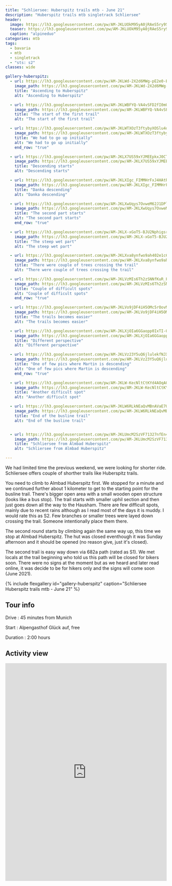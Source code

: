 ```yaml
---
title: "Schliersee: Huberspitz trails mtb - June 21"
description: "Huberspitz trails mtb singletrack Schliersee"
header:
  image: https://lh3.googleusercontent.com/pw/AM-JKLUOkM95yA0jRAeS5ry9ScU3yAOmS4whAIwiepvABg-GmuUSpr7XmhFFdP2wNKWhDNnnjm2fAZPN5obQ5qE8GtgImG9GP92dE2VP88wN8MsprKGYEEKP7LT3TDyU9lz7ef9Ew18Bv2c7MwBsAFZupNdqKQ=w1240-h1314-no?authuser=0
  teaser: https://lh3.googleusercontent.com/pw/AM-JKLUOkM95yA0jRAeS5ry9ScU3yAOmS4whAIwiepvABg-GmuUSpr7XmhFFdP2wNKWhDNnnjm2fAZPN5obQ5qE8GtgImG9GP92dE2VP88wN8MsprKGYEEKP7LT3TDyU9lz7ef9Ew18Bv2c7MwBsAFZupNdqKQ=w300-h800-no?authuser=0
  caption: "alpineduo"
categories: mtb
tags:
  - bavaria
  - mtb
  - singletrack
  - "sts: s2"
classes: wide

gallery-huberspitz:
  - url: https://lh3.googleusercontent.com/pw/AM-JKLWd-2X2d6MWg-pE2e0-EBeJ6iOsKZfHxIevU7H53YYkJHXGXdzn7rJ0DhAxchN0REOoIZH2Kx2EMpk-lMTZvi6YiZEqdFCBqYMhTWQST6_09Oizgl-O2I9caJPjjSrLpGoVT78moUb4HCkRl4hOEYPhGQ=w986-h1314-no?authuser=0
    image_path: https://lh3.googleusercontent.com/pw/AM-JKLWd-2X2d6MWg-pE2e0-EBeJ6iOsKZfHxIevU7H53YYkJHXGXdzn7rJ0DhAxchN0REOoIZH2Kx2EMpk-lMTZvi6YiZEqdFCBqYMhTWQST6_09Oizgl-O2I9caJPjjSrLpGoVT78moUb4HCkRl4hOEYPhGQ=w300-h400-no?authuser=0
    title: "Ascending to Huberspitz"
    alt: "Ascending to Huberspitz"

  - url: https://lh3.googleusercontent.com/pw/AM-JKLWBFYQ-VA4vSFD2fI0mU8pf9hAdcf3LmzzUdvyEdFkCuRFlUVRNaz4DzQ4_8jAuz_r2vDtEIBNdaWlXbeFDWJDC9idpXbaxOGBbfjoHJICMvwKs9QP4pBcjG1x55y_9cvvQYEe2fNOJF6sxxhhtwYTQ6w=w986-h1314-no?authuser=0
    image_path: https://lh3.googleusercontent.com/pw/AM-JKLWBFYQ-VA4vSFD2fI0mU8pf9hAdcf3LmzzUdvyEdFkCuRFlUVRNaz4DzQ4_8jAuz_r2vDtEIBNdaWlXbeFDWJDC9idpXbaxOGBbfjoHJICMvwKs9QP4pBcjG1x55y_9cvvQYEe2fNOJF6sxxhhtwYTQ6w=w300-h400-no?authuser=0
    title: "The start of the first trail"
    alt: "The start of the first trail"

  - url: https://lh3.googleusercontent.com/pw/AM-JKLWTXOzT3ftybyXOSlu4dtOZq4kaBpTt-szgltL-93J-KothfVCfCgWtkZa77xh5fkGLZAd9lf3r7dzegFIO6Ov1CKg-zg5MQLJlR2zLxGWluozOpFOS5l7soxIaLtDoCF9wPintkuVaVTdq-i0UB1qSRw=w986-h1314-no?authuser=0
    image_path: https://lh3.googleusercontent.com/pw/AM-JKLWTXOzT3ftybyXOSlu4dtOZq4kaBpTt-szgltL-93J-KothfVCfCgWtkZa77xh5fkGLZAd9lf3r7dzegFIO6Ov1CKg-zg5MQLJlR2zLxGWluozOpFOS5l7soxIaLtDoCF9wPintkuVaVTdq-i0UB1qSRw=w300-h400-no?authuser=0
    title: "We had to go up initially"
    alt: "We had to go up initially"
    end_row: "true"

  - url: https://lh3.googleusercontent.com/pw/AM-JKLX7US59xYJMEEpkxJ0CT-nZudT3SoQyzj1dgwioV_uYIzKHbyNCROUW5LWSdccdIwfm2QrN5zuoI5Fn2zYSGh3t-Dl7EHELvrMkxLf4aCO0l2cJuK35uzvzTGxH3Sl3VF_MD1ariDB1LKy0MNzz4Bl3qg=w986-h1314-no?authuser=0
    image_path: https://lh3.googleusercontent.com/pw/AM-JKLX7US59xYJMEEpkxJ0CT-nZudT3SoQyzj1dgwioV_uYIzKHbyNCROUW5LWSdccdIwfm2QrN5zuoI5Fn2zYSGh3t-Dl7EHELvrMkxLf4aCO0l2cJuK35uzvzTGxH3Sl3VF_MD1ariDB1LKy0MNzz4Bl3qg=w300-h400-no?authuser=0
    title: "Descending starts"
    alt: "Descending starts"

  - url: https://lh3.googleusercontent.com/pw/AM-JKLXIgc_FIMMHrFxJ4HAtRPAtslGdUQamHchN6pX9cbRksva7RRWtzQUMa3LtFR0pfk5UvgGa9EXEpnwgMXGwEs2CYlGG4tT_77rZpcd3r5wLAIJEaI4Nv5o9Sv0zTG1YZD6YqjsENjPkQ9UmhEhY9PAwVQ=w986-h1314-no?authuser=0
    image_path: https://lh3.googleusercontent.com/pw/AM-JKLXIgc_FIMMHrFxJ4HAtRPAtslGdUQamHchN6pX9cbRksva7RRWtzQUMa3LtFR0pfk5UvgGa9EXEpnwgMXGwEs2CYlGG4tT_77rZpcd3r5wLAIJEaI4Nv5o9Sv0zTG1YZD6YqjsENjPkQ9UmhEhY9PAwVQ=w300-h400-no?authuser=0
    title: "Danka descending"
    alt: "Danka descending"

  - url: https://lh3.googleusercontent.com/pw/AM-JKLXwUqys7OvweM62J1DPlKc3tdYthxcegYWwQNEdW9SlyQrVnUSzhWbQhSCWVXEw-Q0zutihfcxfl0kZknkpuYEa6AAoo6bAOt_pJJv7LwRWhyXgaNGIocge_puyCApEC_PcW_10KheFMScoD61wP6T3GQ=w986-h1314-no?authuser=0
    image_path: https://lh3.googleusercontent.com/pw/AM-JKLXwUqys7OvweM62J1DPlKc3tdYthxcegYWwQNEdW9SlyQrVnUSzhWbQhSCWVXEw-Q0zutihfcxfl0kZknkpuYEa6AAoo6bAOt_pJJv7LwRWhyXgaNGIocge_puyCApEC_PcW_10KheFMScoD61wP6T3GQ=w300-h400-no?authuser=0
    title: "The second part starts"
    alt: "The second part starts"
    end_row: "true"

  - url: https://lh3.googleusercontent.com/pw/AM-JKLX-xGoT5-BJU2NphigsrCkfrHIrf8UGJ4DnjpEVeLJ5BhTyjiYk3YsjvNae0KdV7xO1BPtEQL14_5raJvh_Nve6iR4jA2M9CfsIs9AlKyJI8cOeJmZBW4ubbRP2mTY3-2fwonmlexaBnlnHXGGo6seYkA=w986-h1314-no?authuser=0
    image_path: https://lh3.googleusercontent.com/pw/AM-JKLX-xGoT5-BJU2NphigsrCkfrHIrf8UGJ4DnjpEVeLJ5BhTyjiYk3YsjvNae0KdV7xO1BPtEQL14_5raJvh_Nve6iR4jA2M9CfsIs9AlKyJI8cOeJmZBW4ubbRP2mTY3-2fwonmlexaBnlnHXGGo6seYkA=w300-h400-no?authuser=0
    title: "The steep wet part"
    alt: "The steep wet part"

  - url: https://lh3.googleusercontent.com/pw/AM-JKLXva8ynfwo9ah402e1c6jshen4qSlT4vRigE-Jx1xtqVLTgM9W2AsEgv0mJkOLWNrsaKnI9OU-V6rz2b1ZdgoHs-fRQzragezGw8USAW4khJE8ZVi1tdXvFa-xDDzsK4CZoJtQDrtO0sMpv0YCMZ5XztQ=w986-h1314-no?authuser=0
    image_path: https://lh3.googleusercontent.com/pw/AM-JKLXva8ynfwo9ah402e1c6jshen4qSlT4vRigE-Jx1xtqVLTgM9W2AsEgv0mJkOLWNrsaKnI9OU-V6rz2b1ZdgoHs-fRQzragezGw8USAW4khJE8ZVi1tdXvFa-xDDzsK4CZoJtQDrtO0sMpv0YCMZ5XztQ=w300-h400-no?authuser=0
    title: "There were couple of trees crossing the trail"
    alt: "There were couple of trees crossing the trail"

  - url: https://lh3.googleusercontent.com/pw/AM-JKLVzMIs6Th2zSNNfKuR_F55KsC4z7CJ0QjBRW53jfSLhNwW9sHRO_0wdSqPMklISDC7bnvUqsiqJNxUXy60wFkoOD2FfLymVMYkkU-Jw_PPFobdOAFiSMHYixakfneHMD5obLx1WcachdbexItFbwTEZbw=w986-h1314-no?authuser=0
    image_path: https://lh3.googleusercontent.com/pw/AM-JKLVzMIs6Th2zSNNfKuR_F55KsC4z7CJ0QjBRW53jfSLhNwW9sHRO_0wdSqPMklISDC7bnvUqsiqJNxUXy60wFkoOD2FfLymVMYkkU-Jw_PPFobdOAFiSMHYixakfneHMD5obLx1WcachdbexItFbwTEZbw=w300-h400-no?authuser=0
    title: "Couple of difficult spots"
    alt: "Couple of difficult spots"
    end_row: "true"

  - url: https://lh3.googleusercontent.com/pw/AM-JKLVo9jDF4iH5OMc5rOovMGuYZKFaa2Px8xBsAR2JugAj_n6gLnLlGx1TKQwwHmdWgiMJ5U63siyPEFSB2Q6sdfmomFwEMIMYAVAZc-MXq83qdNiH0NmksqWpqblenj1v92MoKOUbadVMl4jG31r69LUhkA=w986-h1314-no?authuser=0
    image_path: https://lh3.googleusercontent.com/pw/AM-JKLVo9jDF4iH5OMc5rOovMGuYZKFaa2Px8xBsAR2JugAj_n6gLnLlGx1TKQwwHmdWgiMJ5U63siyPEFSB2Q6sdfmomFwEMIMYAVAZc-MXq83qdNiH0NmksqWpqblenj1v92MoKOUbadVMl4jG31r69LUhkA=w300-h400-no?authuser=0
    title: "The trails becomes easier"
    alt: "The trails becomes easier"

  - url: https://lh3.googleusercontent.com/pw/AM-JKLXjOIa6GGaopp0IxTI-QjXxSKLqLhJh9qp2sJRytPURjV7RzI8eovbDyuNq_LVxGOQj5hMUslXhy1dF0M-q4Zo2ZJzmKWmaXE3CFL4WfXmr5IZwirZ-X10EpjgWMUzaiFqYIXD-KtPqPLWOu7qyITEg6Q=w986-h1314-no?authuser=0
    image_path: https://lh3.googleusercontent.com/pw/AM-JKLXjOIa6GGaopp0IxTI-QjXxSKLqLhJh9qp2sJRytPURjV7RzI8eovbDyuNq_LVxGOQj5hMUslXhy1dF0M-q4Zo2ZJzmKWmaXE3CFL4WfXmr5IZwirZ-X10EpjgWMUzaiFqYIXD-KtPqPLWOu7qyITEg6Q=w300-h400-no?authuser=0
    title: "Different perspective"
    alt: "Different perspective"

  - url: https://lh3.googleusercontent.com/pw/AM-JKLVz23Y5uQ6jlulekfNJXhYCUHkYdteR6xMgutmDs5rhr_uT6uGqmVoK59fZr_961GkKnj0E9jfNemf8-GFiu9iUa20ZlH34WFAvIkPoNdck40YHy8n9FDD_AtGjgTBUO4FiDWYft4GaItZ3u7uoRXnDig=w986-h1314-no?authuser=0
    image_path: https://lh3.googleusercontent.com/pw/AM-JKLVz23Y5uQ6jlulekfNJXhYCUHkYdteR6xMgutmDs5rhr_uT6uGqmVoK59fZr_961GkKnj0E9jfNemf8-GFiu9iUa20ZlH34WFAvIkPoNdck40YHy8n9FDD_AtGjgTBUO4FiDWYft4GaItZ3u7uoRXnDig=w300-h400-no?authuser=0
    title: "One of few pics where Martin is descending"
    alt: "One of few pics where Martin is descending"
    end_row: "true"

  - url: https://lh3.googleusercontent.com/pw/AM-JKLW-KecNltCtKYd4AOqA0uog1I1YjnWupX0qk5GJvvMApE5WEGJmKL5FzMuVkSGMqSMUjLQxC3ELjb1ABFNafyfzwGvDKAgHPUnETI2pGFsdQaZgtKPKmH40TJ-UkW-EVIJ7Uf-6qh7p3HbfbOFUVvlzlg=w986-h1314-no?authuser=0
    image_path: https://lh3.googleusercontent.com/pw/AM-JKLW-KecNltCtKYd4AOqA0uog1I1YjnWupX0qk5GJvvMApE5WEGJmKL5FzMuVkSGMqSMUjLQxC3ELjb1ABFNafyfzwGvDKAgHPUnETI2pGFsdQaZgtKPKmH40TJ-UkW-EVIJ7Uf-6qh7p3HbfbOFUVvlzlg=w300-h400-no?authuser=0
    title: "Another difficult spot"
    alt: "Another difficult spot"

  - url: https://lh3.googleusercontent.com/pw/AM-JKLW6RLkNEaQvMBnAVaE7UCtKx9cvhT2da_ioRDHnL4F4Xxz83MZfjuQtcFyUXsXaxbcvar5yRxPxwCBY6Xw6kabymgKeMyfKhVBIvkgoz1Q-HBcLELi1Jd_paj35Cv8u4n68gCYoKlVC02ZNBjq-Z1UEtQ=w986-h1314-no?authuser=0
    image_path: https://lh3.googleusercontent.com/pw/AM-JKLW6RLkNEaQvMBnAVaE7UCtKx9cvhT2da_ioRDHnL4F4Xxz83MZfjuQtcFyUXsXaxbcvar5yRxPxwCBY6Xw6kabymgKeMyfKhVBIvkgoz1Q-HBcLELi1Jd_paj35Cv8u4n68gCYoKlVC02ZNBjq-Z1UEtQ=w300-h400-no?authuser=0
    title: "End of the busline trail"
    alt: "End of the busline trail"


  - url: https://lh3.googleusercontent.com/pw/AM-JKLUmcM2SzVF71327nfEn403a7PrtEq0Hzhg5WP0-ZFaJoQoYYF7kEL_fYfwUx7shBc6gCMvcn0cr9diTuizcO4YFwa7b01C5nRwiv4byd80fIbYruKBZkWjPU5J6UVO-SySkbzSMGUr9bjprLV3TT1tnWQ=w1752-h1314-no?authuser=0
    image_path: https://lh3.googleusercontent.com/pw/AM-JKLUmcM2SzVF71327nfEn403a7PrtEq0Hzhg5WP0-ZFaJoQoYYF7kEL_fYfwUx7shBc6gCMvcn0cr9diTuizcO4YFwa7b01C5nRwiv4byd80fIbYruKBZkWjPU5J6UVO-SySkbzSMGUr9bjprLV3TT1tnWQ=w400-h300-no?authuser=0
    title: "Schliersee from Almbad Huberspitz"
    alt: "Schliersee from Almbad Huberspitz"

---
```


We had limited time the previous weekend, we were looking for shorter ride. Schliersee offers couple of shorther trails like Huberspitz trails.

You need to climb to Almbad Huberspitz first. We stopped for a minute and we continued further about 1 kilometer to get to the starting point for the busline trail. There's bigger open area with a small wooden open structure (looks like a bus stop). The trail starts with smaller uphil section and then just goes down all the way to the Hausham. There are few difficult spots, mainly due to recent rains although as I read most of the days it is muddy. I would rate this as S2. Few branches or smaller trees were layed down crossing the trail. Someone intentionally place them there.

The second round starts by climbing again the same way up, this time we stop at Almbad Huberspitz. The hut was closed eventhough it was Sunday afternoon and it should be opened (no reason give, just it's closed).

The second trail is easy way down via 682a path (rated as S1). We met locals at the trail beginning who told us this path will be closed for bikers soon. There were no signs at the moment but as we heard and later read online, it was decide to be for hikers only and the signs will come soon (June 2021).

{% include flexgallery id="gallery-huberspitz" caption="Schliersee Huberspitz trails mtb - June 21" %}

## Tour info

Drive
: 45 minutes from Munich

Start
: Alpengasthof Glück auf, free

Duration
: 2:00 hours

## Activity view

<iframe src="https://www.komoot.com/tour/409714747/embed?profile=1" width="100%" height="680" frameborder="0" scrolling="no"></iframe>

